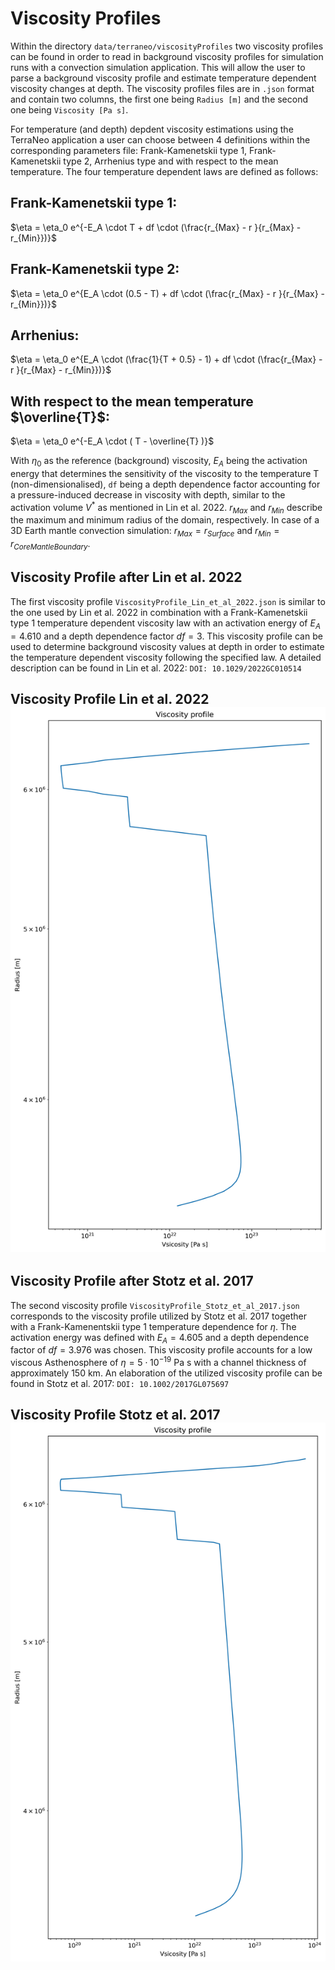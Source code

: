 # Viscosity Profiles 

Within the directory `data/terraneo/viscosityProfiles` two viscosity profiles can be found in order to read in background viscosity profiles for simulation runs with a convection simulation application. This will allow the user to parse a background viscosity profile and estimate temperature dependent viscosity changes at depth. 
The viscosity profiles files are in `.json` format and contain two columns, the first one being `Radius [m]` and the second one being `Viscosity [Pa s]`.

For temperature (and depth) depdent viscosity estimations using the TerraNeo application a user can choose between 4 definitions within the corresponding parameters file: Frank-Kamenetskii type 1, Frank-Kamenetskii type 2, Arrhenius type and with respect to the mean temperature. 
The four temperature dependent laws are defined as follows:

## Frank-Kamenetskii type 1:
$\eta = \eta_0  e^{-E_A \cdot T + df \cdot (\frac{r_{Max} - r }{r_{Max} - r_{Min}})}$

## Frank-Kamenetskii type 2:
$\eta = \eta_0  e^{E_A \cdot (0.5 - T) + df \cdot (\frac{r_{Max} - r }{r_{Max} - r_{Min}})}$

## Arrhenius:
$\eta = \eta_0  e^{E_A \cdot (\frac{1}{T + 0.5} - 1) + df \cdot (\frac{r_{Max} - r }{r_{Max} - r_{Min}})}$

## With respect to the mean temperature $\overline{T}$:
$\eta = \eta_0  e^{-E_A \cdot ( T - \overline{T} )}$


With $\eta_0$ as the reference (background) viscosity, $E_A$ being the activation energy that determines the sensitivity of the viscosity to the temperature T (non-dimensionalised), `df` being a depth dependence factor accounting for a pressure-induced decrease in viscosity with depth, similar to the activation volume $V^*$ as mentioned in Lin et al. 2022. $r_{Max}$ and $r_{Min}$ describe the maximum and minimum radius of the domain, respectively. In case of a 3D Earth mantle convection simulation: $r_{Max} = r_{Surface}$ and $r_{Min} = r_{CoreMantleBoundary}$. 

## Viscosity Profile after Lin et al. 2022

The first viscosity profile `ViscosityProfile_Lin_et_al_2022.json` is similar to the one used by Lin et al. 2022 in combination with a Frank-Kamenetskii type 1 temperature dependent viscosity law with an activation energy of $E_A = 4.610$ and a depth dependence factor $df = 3$. 
This viscosity profile can be used to determine background viscosity values at depth in order to estimate the temperature dependent viscosity following the specified law.
A detailed description can be found in Lin et al. 2022: `DOI: 10.1029/2022GC010514`
## Viscosity Profile Lin et al. 2022 ![Viscosity profile 1](doc/images/ViscosityProfile_Lin_et_al_2022.png)


## Viscosity Profile after Stotz et al. 2017

The second viscosity profile `ViscosityProfile_Stotz_et_al_2017.json` corresponds to the viscosity profile utilized by Stotz et al. 2017 together with a Frank-Kamenentskii type 1 temperature dependence for $\eta$. The activation energy was defined with $E_A = 4.605$ and a depth dependence factor of $df = 3.976$ was chosen.
This viscosity profile accounts for a low viscous Asthenosphere of $\eta = 5 \cdot 10^{-19}$ Pa s with a channel thickness of approximately $150$ km. 
An elaboration of the utilized viscosity profile can be found in Stotz et al. 2017: `DOI: 10.1002/2017GL075697`
## Viscosity Profile Stotz et al. 2017 ![Viscosity profile 2](doc/images/ViscosityProfile_Stotz_et_al_2017.png)

